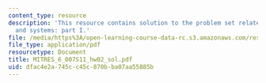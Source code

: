 ```yaml
---
content_type: resource
description: 'This resource contains solution to the problem set related to signals
  and systems: part I.'
file: /media/https%3A/open-learning-course-data-rc.s3.amazonaws.com/res-6-007-signals-and-systems-spring-2011/dfac4e2a745cc45c870bba07aa55885b_MITRES_6_007S11_hw02_sol.pdf
file_type: application/pdf
resourcetype: Document
title: MITRES_6_007S11_hw02_sol.pdf
uid: dfac4e2a-745c-c45c-870b-ba07aa55885b
---
```

